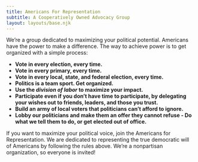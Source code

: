 ```yaml
---
title: Americans For Representation
subtitle: A Cooperatively Owned Advocacy Group
layout: layouts/base.njk
---
```


We’re a group dedicated to maximizing your political potential. Americans have the power to make a difference. The way to achieve power is to get organized with a simple process: 

* **Vote in every election, every time.**
* **Vote in every primary, every time.**
* **Vote in every local, state, and federal election, every time.**
* **Politics is a team sport. Get organized.**
* **Use the *division of labor* to maximize your impact.**
* **Participate even if you don’t have time to participate, by delegating your wishes out to friends, leaders, and those you trust.** 
* **Build an army of local voters that politicians can’t afford to ignore.** 
* **Lobby our politicians and make them an offer they cannot refuse - Do what we tell them to do, or get elected out of office.**

If you want to maximize your political voice, join the Americans for Representation. We are dedicated to representing the true democratic will of Americans by following the rules above. We’re a nonpartisan organization, so everyone is invited! 

